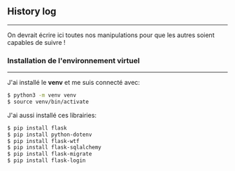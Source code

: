 ## History log
---
On devrait écrire ici toutes nos manipulations pour que les autres soient capables de suivre !

### Installation de l'environnement virtuel
---
J'ai installé le **venv** et me suis connecté avec: 
```bash
$ python3 -m venv venv
$ source venv/bin/activate
```

J'ai aussi installé ces librairies:
```bash
$ pip install flask
$ pip install python-dotenv
$ pip install flask-wtf
$ pip install flask-sqlalchemy
$ pip install flask-migrate
$ pip install flask-login
```
